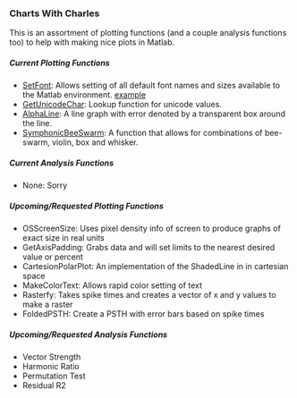 ### Charts With Charles
This is an assortment of plotting functions (and a couple analysis functions too) to help with making nice plots in Matlab.

##### Current Plotting Functions
* [SetFont](Plotting/SetFont.m): Allows setting of all default font names and sizes available to the Matlab environment. [example](Plotting/html/PlottingExamples_01.png)
* [GetUnicodeChar](Plotting/GetUnicodeChar.m): Lookup function for unicode values.
* [AlphaLine](Plotting/AlphaLine.m): A line graph with error denoted by a transparent box around the line.
* [SymphonicBeeSwarm](Plotting/SymphonicBeeSwarm.m): A function that allows for combinations of bee-swarm, violin, box and whisker.

##### Current Analysis Functions
* None: Sorry

##### Upcoming/Requested Plotting Functions
* OSScreenSize: Uses pixel density info of screen to produce graphs of exact size in real units
* GetAxisPadding: Grabs data and will set limits to the nearest desired value or percent
* CartesionPolarPlot: An implementation of the ShadedLine in in cartesian space
* MakeColorText: Allows rapid color setting of text
* Rasterfy: Takes spike times and creates a vector of x and y values to make a raster
* FoldedPSTH: Create a PSTH with error bars based on spike times

##### Upcoming/Requested Analysis Functions
* Vector Strength
* Harmonic Ratio
* Permutation Test
* Residual R2
